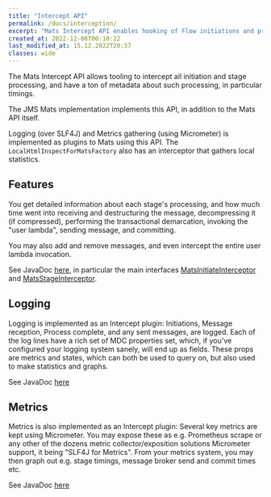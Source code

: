 ```yaml
---
title: "Intercept API"
permalink: /docs/interception/
excerpt: "Mats Intercept API enables hooking of Flow initiations and processing."
created_at: 2022-12-08T00:10:22
last_modified_at: 15.12.2022T20:37
classes: wide
---
```



The Mats Intercept API allows tooling to intercept all initiation and stage processing, and have a ton of metadata about
such processing, in particular timings.

The JMS Mats implementation implements this API, in addition to the Mats API itself.

Logging (over SLF4J) and Metrics gathering (using Micrometer) is implemented as plugins to Mats using this API. The
`LocalHtmlInspectForMatsFactory` also has an interceptor that gathers local statistics.

## Features

You get detailed information about each stage's processing, and how much time went into receiving and destructuring
the message, decompressing it (if compressed), performing the transactional demarcation, invoking the "user lambda", 
sending message, and committing.

You may also add and remove messages, and even intercept the entire user lambda invocation.

See JavaDoc [here](/javadoc/mats3/0.19/modern/io/mats3/api/intercept/package-summary.html), in particular the main
interfaces [MatsInitiateInterceptor](/javadoc/mats3/0.19/modern/io/mats3/api/intercept/MatsInitiateInterceptor.html)
and [MatsStageInterceptor](/javadoc/mats3/0.19/modern/io/mats3/api/intercept/MatsStageInterceptor.html).

## Logging

Logging is implemented as an Intercept plugin: Initiations, Message reception, Process complete, and any sent messages,
are logged. Each of the log lines have a rich set of MDC properties set, which, if you've configured your logging system
sanely, will end up as fields. These props are metrics and states, which can both be used to query on, but also used to
make statistics and graphs.

See JavaDoc [here](/javadoc/mats3/0.19/modern/io/mats3/intercept/logging/MatsMetricsLoggingInterceptor.html)

## Metrics

Metrics is also implemented as an Intercept plugin: Several key metrics are kept using Micrometer. You may expose these
as e.g. Prometheus scrape or any other of the dozens metric collector/exposition solutions Micrometer support, it
being "SLF4J for Metrics". From your metrics system, you may then graph out e.g. stage timings, message broker send and
commit times etc.

See JavaDoc [here](/javadoc/mats3/0.19/modern/io/mats3/intercept/micrometer/MatsMicrometerInterceptor.html)
